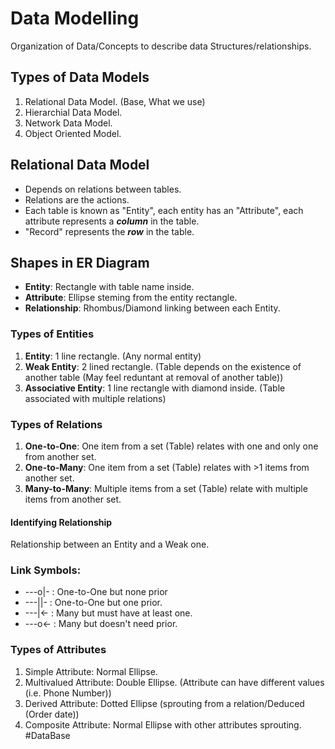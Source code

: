 # Data Modelling
Organization of Data/Concepts to describe data Structures/relationships.

## Types of Data Models
1. Relational Data Model. (Base, What we use)
2. Hierarchial Data Model.
3. Network Data Model.
4. Object Oriented Model.

## Relational Data Model
- Depends on relations between tables.
- Relations are the actions.
- Each table is known as "Entity", each entity has an "Attribute", each attribute represents a ***column*** in the table.
- "Record" represents the ***row*** in the table.

## Shapes in ER Diagram
- **Entity**: Rectangle with table name inside.
- **Attribute**: Ellipse steming from the entity rectangle.
- **Relationship**: Rhombus/Diamond linking between each Entity.

### Types of Entities
1. **Entity**: 1 line rectangle. (Any normal entity)
2. **Weak Entity**: 2 lined rectangle. (Table depends on the existence of another table (May feel reduntant at removal of another table))
3. **Associative Entity**: 1 line rectangle with diamond inside. (Table associated with multiple relations)

### Types of Relations
1. **One-to-One**: One item from a set (Table) relates with one and only one from another set.
2. **One-to-Many**: One item from a set (Table) relates with >1 items from another set.
3. **Many-to-Many**: Multiple items from a set (Table) relate with multiple items from another set.

#### Identifying Relationship
Relationship between an Entity and a Weak one.

### Link Symbols:
- ---o|-   : One-to-One but none prior
- ---||-    : One-to-One but one prior.
- ---|<-  : Many but must have at least one.
- ---o<- : Many but doesn't need prior.

### Types of Attributes
1. Simple Attribute: Normal Ellipse.
2. Multivalued Attribute: Double Ellipse. (Attribute can have different values (i.e. Phone Number))
3. Derived Attribute: Dotted Ellipse (sprouting from a relation/Deduced (Order date))
4. Composite Attribute: Normal Ellipse with other attributes sprouting.
#DataBase
